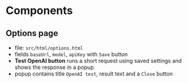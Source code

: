 # Components

## Options page
- file: `src/html/options.html`
- fields `baseUrl`, `model`, `apiKey` with `Save` button
- **Test OpenAI button** runs a short request using saved settings and shows the response in a popup
- popup contains title `OpenAI test`, result text and a `Close` button
